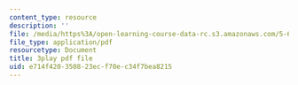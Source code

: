 ```yaml
---
content_type: resource
description: ''
file: /media/https%3A/open-learning-course-data-rc.s3.amazonaws.com/5-60-thermodynamics-kinetics-spring-2008/e714f420350823ecf70ec34f7bea8215_wCSl5eeMSDY.pdf
file_type: application/pdf
resourcetype: Document
title: 3play pdf file
uid: e714f420-3508-23ec-f70e-c34f7bea8215
---
```

